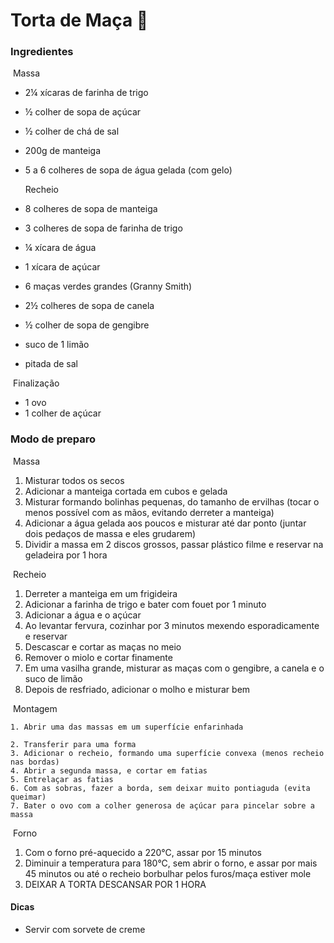 # Torta de Maça :apple:

### Ingredientes

​	Massa

- 2&frac14; xícaras de farinha de trigo

- &frac12; colher de sopa de açúcar

- &frac12; colher de chá de sal

- 200g de manteiga

- 5 a 6 colheres de sopa de água gelada (com gelo)

  

  Recheio

- 8 colheres de sopa de manteiga

- 3 colheres de sopa de farinha de trigo

- &frac14; xícara de água

- 1 xícara de açúcar

- 6 maças verdes grandes (Granny Smith)

- 2&frac12; colheres de sopa de canela

- &frac12; colher de sopa de gengibre

- suco de 1 limão

- pitada de sal



​	Finalização

- 1 ovo
- 1 colher de açúcar



### Modo de preparo

​	Massa

1. Misturar todos os secos
2. Adicionar a manteiga cortada em cubos e gelada
  3. Misturar formando bolinhas pequenas, do tamanho de ervilhas (tocar o menos possível com as mãos, evitando derreter a manteiga)
  4. Adicionar a água gelada aos poucos e misturar até dar ponto (juntar dois pedaços de massa e eles grudarem)
  5. Dividir a massa em 2 discos grossos, passar plástico filme e reservar na geladeira por 1 hora



​	Recheio

1. Derreter a manteiga em um frigideira
2. Adicionar a farinha de trigo e bater com fouet por 1 minuto
3. Adicionar a água e o açúcar
4. Ao levantar fervura, cozinhar por 3 minutos mexendo esporadicamente e reservar
5. Descascar e cortar as maças no meio
6. Remover o miolo e cortar finamente
7. Em uma vasilha grande, misturar as maças com o gengibre, a canela e o suco de limão
8. Depois de resfriado, adicionar o molho e misturar bem



​	Montagem

	1. Abrir uma das massas em um superfície enfarinhada

   	2. Transferir para uma forma
   	3. Adicionar o recheio, formando uma superfície convexa (menos recheio nas bordas)
   	4. Abrir a segunda massa, e cortar em fatias
   	5. Entrelaçar as fatias
   	6. Com as sobras, fazer a borda, sem deixar muito pontiaguda (evita queimar)
   	7. Bater o ovo com a colher generosa de açúcar para pincelar sobre a massa



​	Forno

1. Com o forno pré-aquecido a 220°C, assar por 15 minutos
2. Diminuir a temperatura para 180°C, sem abrir o forno, e assar por mais 45 minutos ou até o recheio borbulhar pelos furos/maça estiver mole
3. DEIXAR A TORTA DESCANSAR POR 1 HORA



#### Dicas

- Servir com sorvete de creme